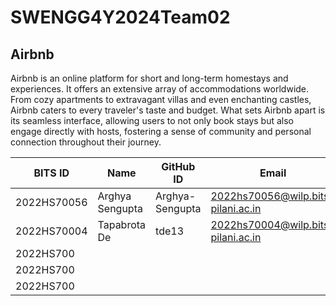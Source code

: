 # SWENGG4Y2024Team02

## Airbnb

Airbnb is an online platform for short and long-term homestays and experiences. It offers an extensive array of accommodations worldwide. From cozy apartments to extravagant villas and even enchanting castles, Airbnb caters to every traveler's taste and budget. What sets Airbnb apart is its seamless interface, allowing users to not only book stays but also engage directly with hosts, fostering a sense of community and personal connection throughout their journey.

| BITS ID   | Name               | GitHub ID      | Email
----------  | -----              | --------       | --------
2022HS70056 | Arghya Sengupta    | Arghya-Sengupta| 2022hs70056@wilp.bits-pilani.ac.in
2022HS70004 | Tapabrota De       |   tde13        | 2022hs70004@wilp.bits-pilani.ac.in
2022HS700 |          |          | 
2022HS700 |          |          | 
2022HS700 |          |          | 
